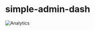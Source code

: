 # simple-admin-dash

![Analytics](https://github.com/didinkaj/simple-admin-dash/blob/main/images/dashboard.png "Dashboard")

